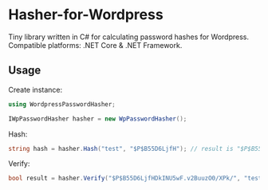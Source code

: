 # Hasher-for-Wordpress
Tiny library written in C# for calculating password hashes for Wordpress. Compatible platforms: .NET Core & .NET Framework.

## Usage

Create instance:
```cs
using WordpressPasswordHasher;

IWpPasswordHasher hasher = new WpPasswordHasher();
```

Hash:
```cs
string hash = hasher.Hash("test", "$P$B55D6LjfH"); // result is "$P$B55D6LjfHDkINU5wF.v2BuuzO0/XPk/"
```

Verify:
```cs
bool result = hasher.Verify("$P$B55D6LjfHDkINU5wF.v2BuuzO0/XPk/", "test"); // result is true
```
